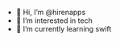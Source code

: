 - 👋 Hi, I’m @hirenapps
- 👀 I’m interested in tech
- 🌱 I’m currently learning swift


<!---
hirenapps/hirenapps is a ✨ special ✨ repository because its `README.md` (this file) appears on your GitHub profile.
You can click the Preview link to take a look at your changes.
--->
